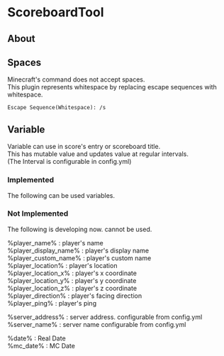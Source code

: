 # ScoreboardTool

## About

## Spaces

Minecraft's command does not accept spaces.  
This plugin represents whitespace by replacing escape sequences with whitespace.  

`Escape Sequence(Whitespace): /s`

## Variable

Variable can use in score's entry or scoreboard title.  
This has mutable value and updates value at regular intervals.  
(The Interval is configurable in config.yml)

### Implemented

The following can be used variables.


### Not Implemented

The following is developing now. cannot be used.

%player_name% : player's name  
%player_display_name% : player's display name  
%player_custom_name% : player's custom name  
%player_location% : player's location  
%player_location_x% : player's x coordinate  
%player_location_y% : player's y coordinate  
%player_location_z% : player's z coordinate  
%player_direction% : player's facing direction  
%player_ping% : player's ping  

%server_address% : server address. configurable from config.yml
%server_name% : server name configurable from config.yml

%date% : Real Date  
%mc_date% : MC Date
